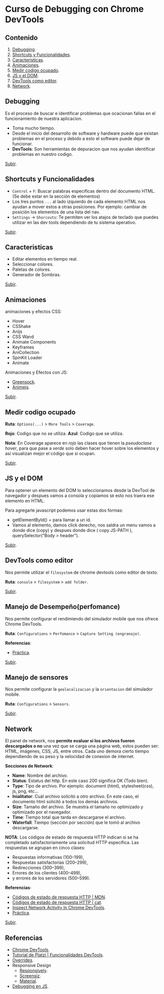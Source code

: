 # Curso de Debugging con Chrome DevTools

## Contenido

1. [Debugging](#Debugging).
2. [Shortcuts y Funcionalidades](Shortcuts-y-Funcionalidades).
3. [Caracteristicas](#Caracteristicas).
4. [Animaciones](#Animaciones).
5. [Medir codigo ocupado](#Medir-codigo-ocupado).
6. [JS y el DOM](#JS-y-el-DOM).
7. [DevTools como editor](#DevTools-como-editor).
8. [Network](#Network).

## Debugging

Es el proceso de buscar e identificar problemas que ocacionan fallas en el funcionamiento de nuestra aplicacion.

- Toma mucho tiempo.
- Desde el inicio del desarrollo de software y hardware puede que existan problemas en el proceso y debido a esto el software puede dejar de funcionar.
- **DevTools**: Son herramientas de depuracion que nos ayudan identificar problemas en nuestro codigo.

[Subir](#Contenido).

## Shortcuts y Funcionalidades

- `Control` + `F`: Buscar palabras especificas dentro del documento HTML. (Se debe estar en la sección de elementos)
- Los tres puntos `...` al lado izquierdo de cada elemento HTML nos ayudan a mover estos a otras posiciones. Por ejemplo: cambiar de posición los elementos de una lista del nav.
- `Settings` -> `Shorcouts`: Te permiten ver los atajos de teclado que puedes utilizar en las dev tools dependiendo de tu sistema operativo.

[Subir](#Contenido).

## Caracteristicas

- Editar elementos en tiempo real.
- Seleccionar colores.
- Paletas de colores.
- Generador de Sombras.

[Subir](#Contenido).

## Animaciones

animaciones y efectos CSS:

- Hover
- CSShake
- Anijs
- CSS Wand
- Animate Components
- Keyframes
- AniCollection
- SpinKit Loader
- Animate

Animaciones y Efectos con JS:

- [Greensock](https://greensock.com/gsap/).
- [Animejs](https://animejs.com/).

[Subir](#Contenido).

## Medir codigo ocupado

**Ruta**: `Options(...)` > `More Tools` > `Coverage`.

**Rojo**: Codigo que no se utiliza.
**Azul**: Codigo que se utiliza.

**Nota**: En Coverage aparece en _rojo_ las clases que tienen la _pseudoclase hover_, para que pase a _verde_ solo deben hacer hover sobre los elementos y así visualizan mejor el código que si ocupan.

[Subir](#Contenido).

## JS y el DOM

Para optener un elemento del DOM lo seleccionamos desde la DevTool de navegador y despues vamos a consola y copiamos `$0`
esto nos traera ese elemento en HTML.

Para agregarle javascript podemos usar estas dos formas:

- getElementById() = para llamar a un id.
- Vamos al elemento, damos click derecho, nos saldra un menu vamos a donde dice (copy) y despues donde dice ( copy JS-PATH ), querySelector(“Body > header”).

[Subir](#Contenido).

## DevTools como editor

Nos permite utilizar el `filesystem` de chrome devtools como editor de texto.

**Ruta**: `console` > `filesystem` > `add folder`.

[Subir](#Contenido).

## Manejo de Desempeño(perfomance)

Nos permite configurar el rendimiendo del simulador mobile que nos ofrece Chrome DevTools.

**Ruta**: `Configurations` > `Perfomance` > `Capture Setting (engranaje)`.

**Referencias**:

- [Práctica](https://googlechrome.github.io/devtools-samples/jank/).

[Subir](#Contenido).

## Manejo de sensores

Nos permite configurar la `geolocalizacion` y la `orientacion` del simulador mobile.

**Ruta**: `Configurations` > `Sensors`.

[Subir](#Contenido).

## Network

El panel de network, nos **permite evaluar si los archivos fueron descargados o no** una vez que se carga una página web, estos pueden ser: HTML, imágenes, CSS, JS, entre otros. Cada uno demora cierto tiempo dependiendo de su peso y la velocidad de conexion de internet.

**Secciones de Network**:

- **Name**: Nombre del archivo.
- **Status**: Estatus del http. En este caso 200 significa OK (Todo bien).
- **Type**: Tipo de archivo. Por ejemplo: document (html), stylesheet(css), js, png, etc…
- **Inialitator**: Cuál archivo solicitó a otro archivo. En este caso, el documento html solicitó a todos los demás archivos.
- **Size**: Tamaño del archivo. Se muestra el tamaño no optimizado y optimizado por el navegador.
- **Time**: Tiempo total que tarda en descargarse el archivo.
- **Waterfall**: Tiempo (sección por sección) que le tomó al archivo descargarse.

**NOTA**: Los códigos de estado de respuesta HTTP indican si se ha completado satisfactoriamente una solicitud HTTP específica. Las respuestas se agrupan en cinco clases:

- Respuestas informativas (100–199),
- Respuestas satisfactorias (200–299),
- Redirecciones (300–399),
- Errores de los clientes (400–499),
- y errores de los servidores (500–599).

**Referencias**:

- [Códigos de estado de respuesta HTTP | MDN](https://developer.mozilla.org/es/docs/Web/HTTP/Status).
- [Códigos de estado de respuesta HTTP | cat](https://http.cat/).
- [Inspect Network Activity In Chrome DevTools](https://developers.google.com/web/tools/chrome-devtools/network/).
- [Práctica](https://devtools.glitch.me/network/getstarted.html).

[Subir](#Contenido).

## Referencias

- [Chrome DevTools](https://developers.google.com/web/tools/chrome-devtools).
- [Tutorial de Platzi | Funcionalidades DevTools](https://platzi.com/tutoriales/1867-devtools/5283-funcionalidades-utiles-de-chrome-devtools-no-cubiertas-en-el-curso/).
- [Overrides](https://platzi.com/tutoriales/1867-devtools/5334-overrides-como-activarlo-y-usarlo-2/).
- Responsive Design
  - [Responsively](https://responsively.app/).
  - [Screensiz](https://screensiz.es/).
  - [Material](https://material.io/blog/device-metrics).
- [Debugging en JS](https://platzi.com/comentario/1216260/).

